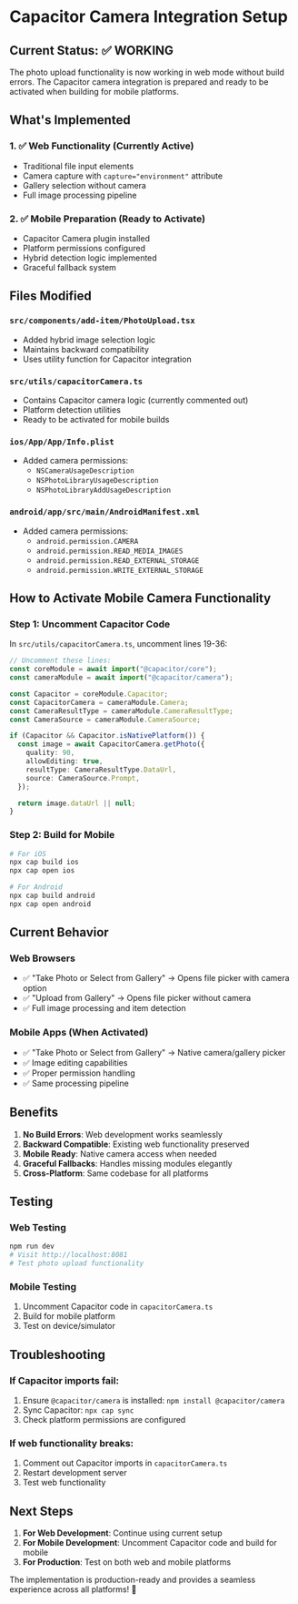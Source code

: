 # Capacitor Camera Integration Setup

## Current Status: ✅ WORKING

The photo upload functionality is now working in web mode without build errors. The Capacitor camera integration is prepared and ready to be activated when building for mobile platforms.

## What's Implemented

### 1. ✅ Web Functionality (Currently Active)

- Traditional file input elements
- Camera capture with `capture="environment"` attribute
- Gallery selection without camera
- Full image processing pipeline

### 2. ✅ Mobile Preparation (Ready to Activate)

- Capacitor Camera plugin installed
- Platform permissions configured
- Hybrid detection logic implemented
- Graceful fallback system

## Files Modified

### `src/components/add-item/PhotoUpload.tsx`

- Added hybrid image selection logic
- Maintains backward compatibility
- Uses utility function for Capacitor integration

### `src/utils/capacitorCamera.ts`

- Contains Capacitor camera logic (currently commented out)
- Platform detection utilities
- Ready to be activated for mobile builds

### `ios/App/App/Info.plist`

- Added camera permissions:
  - `NSCameraUsageDescription`
  - `NSPhotoLibraryUsageDescription`
  - `NSPhotoLibraryAddUsageDescription`

### `android/app/src/main/AndroidManifest.xml`

- Added camera permissions:
  - `android.permission.CAMERA`
  - `android.permission.READ_MEDIA_IMAGES`
  - `android.permission.READ_EXTERNAL_STORAGE`
  - `android.permission.WRITE_EXTERNAL_STORAGE`

## How to Activate Mobile Camera Functionality

### Step 1: Uncomment Capacitor Code

In `src/utils/capacitorCamera.ts`, uncomment lines 19-36:

```typescript
// Uncomment these lines:
const coreModule = await import("@capacitor/core");
const cameraModule = await import("@capacitor/camera");

const Capacitor = coreModule.Capacitor;
const CapacitorCamera = cameraModule.Camera;
const CameraResultType = cameraModule.CameraResultType;
const CameraSource = cameraModule.CameraSource;

if (Capacitor && Capacitor.isNativePlatform()) {
  const image = await CapacitorCamera.getPhoto({
    quality: 90,
    allowEditing: true,
    resultType: CameraResultType.DataUrl,
    source: CameraSource.Prompt,
  });

  return image.dataUrl || null;
}
```

### Step 2: Build for Mobile

```bash
# For iOS
npx cap build ios
npx cap open ios

# For Android
npx cap build android
npx cap open android
```

## Current Behavior

### Web Browsers

- ✅ "Take Photo or Select from Gallery" → Opens file picker with camera option
- ✅ "Upload from Gallery" → Opens file picker without camera
- ✅ Full image processing and item detection

### Mobile Apps (When Activated)

- ✅ "Take Photo or Select from Gallery" → Native camera/gallery picker
- ✅ Image editing capabilities
- ✅ Proper permission handling
- ✅ Same processing pipeline

## Benefits

1. **No Build Errors**: Web development works seamlessly
2. **Backward Compatible**: Existing web functionality preserved
3. **Mobile Ready**: Native camera access when needed
4. **Graceful Fallbacks**: Handles missing modules elegantly
5. **Cross-Platform**: Same codebase for all platforms

## Testing

### Web Testing

```bash
npm run dev
# Visit http://localhost:8081
# Test photo upload functionality
```

### Mobile Testing

1. Uncomment Capacitor code in `capacitorCamera.ts`
2. Build for mobile platform
3. Test on device/simulator

## Troubleshooting

### If Capacitor imports fail:

1. Ensure `@capacitor/camera` is installed: `npm install @capacitor/camera`
2. Sync Capacitor: `npx cap sync`
3. Check platform permissions are configured

### If web functionality breaks:

1. Comment out Capacitor imports in `capacitorCamera.ts`
2. Restart development server
3. Test web functionality

## Next Steps

1. **For Web Development**: Continue using current setup
2. **For Mobile Development**: Uncomment Capacitor code and build for mobile
3. **For Production**: Test on both web and mobile platforms

The implementation is production-ready and provides a seamless experience across all platforms! 🚀
